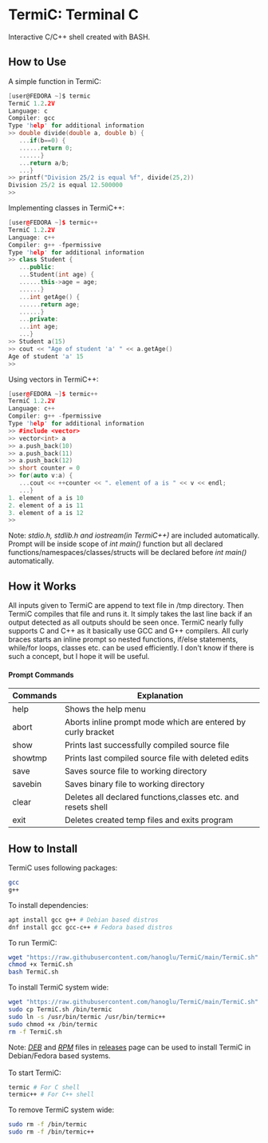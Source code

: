 # TermiC: Terminal C
Interactive C/C++ shell created with BASH.
## How to Use
A simple function in TermiC:
```c
[user@FEDORA ~]$ termic
TermiC 1.2.2V
Language: c
Compiler: gcc
Type 'help' for additional information
>> double divide(double a, double b) {
   ...if(b==0) {
   ......return 0;
   ......}
   ...return a/b;
   ...}
>> printf("Division 25/2 is equal %f", divide(25,2))
Division 25/2 is equal 12.500000
>> 
```
Implementing classes in TermiC++:
```cpp
[user@FEDORA ~]$ termic++
TermiC 1.2.2V
Language: c++
Compiler: g++ -fpermissive
Type 'help' for additional information
>> class Student {
   ...public:
   ...Student(int age) {
   ......this->age = age;
   ......}
   ...int getAge() {
   ......return age;
   ......}
   ...private:
   ...int age;
   ...}
>> Student a(15)
>> cout << "Age of student 'a' " << a.getAge()
Age of student 'a' 15
>> 
```
Using vectors in TermiC++:
```cpp
[user@FEDORA ~]$ termic++
TermiC 1.2.2V
Language: c++
Compiler: g++ -fpermissive
Type 'help' for additional information
>> #include <vector>
>> vector<int> a
>> a.push_back(10)
>> a.push_back(11)
>> a.push_back(12)
>> short counter = 0
>> for(auto v:a) {
   ...cout << ++counter << ". element of a is " << v << endl;
   ...}
1. element of a is 10
2. element of a is 11
3. element of a is 12
>> 
```
Note: _stdio.h, stdlib.h and iostream(in TermiC++)_ are included automatically. Prompt will be inside scope of _int main()_ function but all declared functions/namespaces/classes/structs will be declared before _int main()_ automatically.
## How it Works
All inputs given to TermiC are append to text file in /tmp directory. Then TermiC compiles that file and runs it. It simply takes the last line back if an output detected as all outputs should be seen once. TermiC nearly fully supports C and C++ as it basically use GCC and G++ compilers. All curly braces starts an inline prompt so nested functions, if/else statements, while/for loops, classes etc. can be used efficiently. I don't know if there is such a concept, but I hope it will be useful.
#### Prompt Commands
|Commands|Explanation|
|--------|-----------|
|help|Shows the help menu|
|abort|Aborts inline prompt mode which are entered by curly bracket|
|show|Prints last successfully compiled source file|
|showtmp|Prints last compiled source file with deleted edits|
|save|Saves source file to working directory|
|savebin|Saves binary file to working directory|
|clear|Deletes all declared functions,classes etc. and resets shell|
|exit|Deletes created temp files and exits program|

## How to Install
TermiC uses following packages:
```bash
gcc
g++
```
To install dependencies:
```bash
apt install gcc g++ # Debian based distros
dnf install gcc gcc-c++ # Fedora based distros
```
To run TermiC:
```bash
wget "https://raw.githubusercontent.com/hanoglu/TermiC/main/TermiC.sh"
chmod +x TermiC.sh
bash TermiC.sh
```
To install TermiC system wide:
```bash
wget "https://raw.githubusercontent.com/hanoglu/TermiC/main/TermiC.sh"
sudo cp TermiC.sh /bin/termic
sudo ln -s /usr/bin/termic /usr/bin/termic++
sudo chmod +x /bin/termic
rm -f TermiC.sh
```
Note: [_DEB_](https://github.com/hanoglu/TermiC/releases/download/V1.2.2/termic-1.2.2.deb) and [_RPM_](https://github.com/hanoglu/TermiC/releases/download/V1.2.2/termic-1.2.2.noarch.rpm) files in [releases](https://github.com/hanoglu/TermiC/releases/tag/V1.2.2) page can be used to install TermiC in Debian/Fedora based systems.<br><br>
To start TermiC:
```bash
termic # For C shell
termic++ # For C++ shell
```
To remove TermiC system wide:
```bash
sudo rm -f /bin/termic
sudo rm -f /bin/termic++
```
